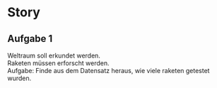# Story


## Aufgabe 1
Weltraum soll erkundet werden.  
Raketen müssen erforscht werden.  
Aufgabe: Finde aus dem Datensatz heraus, wie viele raketen getestet wurden.  
